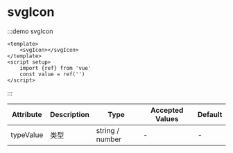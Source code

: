 # svgIcon

:::demo svgIcon

```vue
<template>
	<svgIcon></svgIcon>
</template>
<script setup>
    import {ref} from 'vue'
    const value = ref('')
</script>
```

:::

|  Attribute   |  Description  |  Type  |  Accepted Values	|  Default  |
|  ----  | ----  |  ----  | ----  | ----  |
| typeValue  | 类型 | string / number |-|-|
